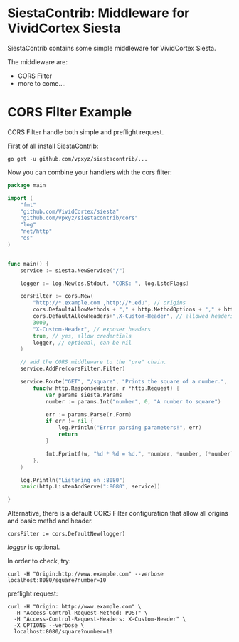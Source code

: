 SiestaContrib: Middleware for VividCortex Siesta
=================

SiestaContrib contains some simple middleware for VividCortex Siesta. 

The middleware are:
+ CORS Filter
+ more to come....


CORS Filter Example
==================

CORS Filter handle both simple and preflight request.

First of all install SiestaContrib:

    go get -u github.com/vpxyz/siestacontrib/...

Now you can combine your handlers with the cors filter:


``` go
package main

import (
	"fmt"
	"github.com/VividCortex/siesta"
	"github.com/vpxyz/siestacontrib/cors"
	"log"
	"net/http"
	"os"
)


func main() {
	service := siesta.NewService("/")

	logger := log.New(os.Stdout, "CORS: ", log.LstdFlags)

    corsFilter := cors.New(
		"http://*.example.com ,http://*.edu", // origins 
        cors.DefaultAllowMethods + "," + http.MethodOptions + "," + http.MethodPut, // put here your allowed methods
		cors.DefaultAllowHeaders+",X-Custom-Header", // allowed headers
		3000,
		"X-Custom-Header", // exposer headers
		true, // yes, allow credentials
		logger, // optional, can be nil
	)

    // add the CORS middleware to the "pre" chain.
	service.AddPre(corsFilter.Filter)

	service.Route("GET", "/square", "Prints the square of a number.",
		func(w http.ResponseWriter, r *http.Request) {
			var params siesta.Params
			number := params.Int("number", 0, "A number to square")

			err := params.Parse(r.Form)
			if err != nil {
				log.Println("Error parsing parameters!", err)
				return
			}

			fmt.Fprintf(w, "%d * %d = %d.", *number, *number, (*number)*(*number))
		},
	)

	log.Println("Listening on :8080")
	panic(http.ListenAndServe(":8080", service))

}
```

Alternative, there is a default CORS Filter configuration that allow all origins and basic methd and header.

    corsFilter := cors.DefaultNew(logger)

*logger* is optional.


In order to check, try:

    curl -H "Origin:http://www.example.com" --verbose localhost:8080/square?number=10


preflight request:

    curl -H "Origin: http://www.example.com" \
      -H "Access-Control-Request-Method: POST" \
      -H "Access-Control-Request-Headers: X-Custom-Header" \
      -X OPTIONS --verbose \
      localhost:8080/square?number=10


